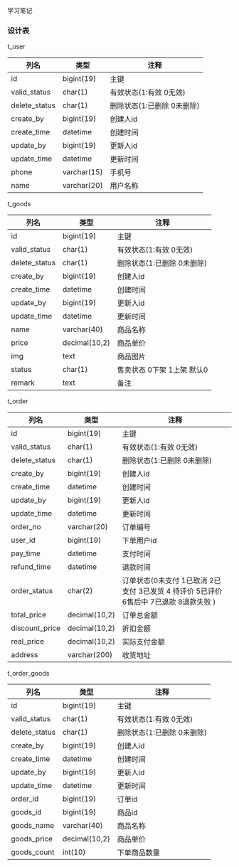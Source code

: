 学习笔记
### 设计表
t_user

| 列名          | 类型        | 注释                       |
| ------------- | ----------- | -------------------------- |
| id            | bigint(19)  | 主键                       |
| valid_status  | char(1)     | 有效状态(1:有效 0无效)     |
| delete_status | char(1)     | 删除状态(1:已删除 0未删除) |
| create_by     | bigint(19)  | 创建人id                   |
| create_time   | datetime    | 创建时间                   |
| update_by     | bigint(19)  | 更新人id                   |
| update_time   | datetime    | 更新时间                   |
| phone         | varchar(15) | 手机号                     |
| name          | varchar(20) | 用户名称                   |

t_goods

| 列名          | 类型          | 注释                        |
| ------------- | ------------- | --------------------------- |
| id            | bigint(19)    | 主键                        |
| valid_status  | char(1)       | 有效状态(1:有效 0无效)      |
| delete_status | char(1)       | 删除状态(1:已删除 0未删除)  |
| create_by     | bigint(19)    | 创建人id                    |
| create_time   | datetime      | 创建时间                    |
| update_by     | bigint(19)    | 更新人id                    |
| update_time   | datetime      | 更新时间                    |
| name          | varchar(40)   | 商品名称                    |
| price         | decimal(10,2) | 商品单价                    |
| img           | text          | 商品图片                    |
| status        | char(1)       | 售卖状态 0下架 1上架  默认0 |
| remark        | text          | 备注                        |

t_order

| 列名           | 类型          | 注释                                                         |
| -------------- | ------------- | ------------------------------------------------------------ |
| id             | bigint(19)    | 主键                                                         |
| valid_status   | char(1)       | 有效状态(1:有效 0无效)                                       |
| delete_status  | char(1)       | 删除状态(1:已删除 0未删除)                                   |
| create_by      | bigint(19)    | 创建人id                                                     |
| create_time    | datetime      | 创建时间                                                     |
| update_by      | bigint(19)    | 更新人id                                                     |
| update_time    | datetime      | 更新时间                                                     |
| order_no       | varchar(20)  | 订单编号                                                     |
| user_id        | bigint(19)    | 下单用户id                                                   |
| pay_time       | datetime      | 支付时间                                                     |
| refund_time    | datetime      | 退款时间                                                     |
| order_status   | char(2)       | 订单状态(0未支付 1已取消 2已支付 3已发货 4 待评价 5已评价 6售后中 7已退款 8退款失败 ) |
| total_price    | decimal(10,2) | 订单总金额                                                   |
| discount_price | decimal(10,2) | 折扣金额                                                     |
| real_price     | decimal(10,2) | 实际支付金额                                                 |
| address        | varchar(200) | 收货地址                                                     |

t_order_goods

| 列名          | 类型          | 注释                       |
| ------------- | ------------- | -------------------------- |
| id            | bigint(19)    | 主键                       |
| valid_status  | char(1)       | 有效状态(1:有效 0无效)     |
| delete_status | char(1)       | 删除状态(1:已删除 0未删除) |
| create_by     | bigint(19)    | 创建人id                   |
| create_time   | datetime      | 创建时间                   |
| update_by     | bigint(19)    | 更新人id                   |
| update_time   | datetime      | 更新时间                   |
| order_id      | bigint(19)    | 订单id                     |
| goods_id      | bigint(19)    | 商品id                     |
| goods_name    | varchar(40)   | 商品名称                   |
| goods_price   | decimal(10,2) | 商品单价                   |
| goods_count   | int(10)       | 下单商品数量               |